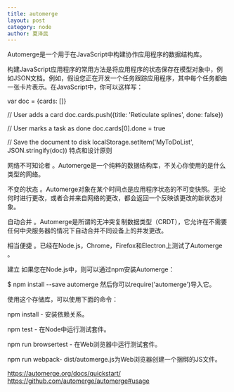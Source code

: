 ```yaml
---
title: automerge
layout: post
category: node
author: 夏泽民
---
```

Automerge是一个用于在JavaScript中构建协作应用程序的数据结构库。

构建JavaScript应用程序的常用方法是将应用程序的状态保存在模型对象中，例如JSON文档。例如，假设您正在开发一个任务跟踪应用程序，其中每个任务都由一张卡片表示。在JavaScript中，你可以这样写：

var doc = {cards: []}

// User adds a card
doc.cards.push({title: 'Reticulate splines', done: false})

// User marks a task as done
doc.cards[0].done = true

// Save the document to disk
localStorage.setItem('MyToDoList', JSON.stringify(doc))
特点和设计原则

网络不可知论者 。Automerge是一个纯粹的数据结构库，不关心你使用的是什么类型的网络。

不变的状态 。Automerge对象在某个时间点是应用程序状态的不可变快照。无论何时进行更改，或者合并来自网络的更改，都会返回一个反映该更改的新状态对象。

自动合并 。Automerge是所谓的无冲突复制数据类型（CRDT），它允许在不需要任何中央服务器的情况下自动合并不同设备上的并发更改。

相当便捷 。已经在Node.js，Chrome，Firefox和Electron上测试了Automerge 。

建立
如果您在Node.js中，则可以通过npm安装Automerge：

$ npm install --save automerge
然后你可以require('automerge')导入它。

使用这个存储库，可以使用下面的命令：

npm install - 安装依赖关系。

npm test - 在Node中运行测试套件。

npm run browsertest - 在Web浏览器中运行测试套件。

npm run webpack- dist/automerge.js为Web浏览器创建一个捆绑的JS文件。
<!-- more -->
https://automerge.org/docs/quickstart/
https://github.com/automerge/automerge#usage
